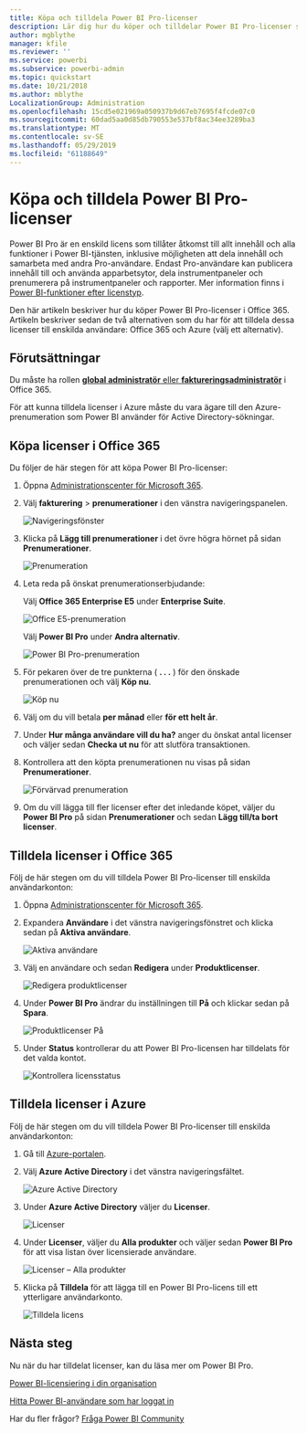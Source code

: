 ```yaml
---
title: Köpa och tilldela Power BI Pro-licenser
description: Lär dig hur du köper och tilldelar Power BI Pro-licenser så att användarna kan komma åt allt innehåll och alla funktioner i Power BI-tjänsten.
author: mgblythe
manager: kfile
ms.reviewer: ''
ms.service: powerbi
ms.subservice: powerbi-admin
ms.topic: quickstart
ms.date: 10/21/2018
ms.author: mblythe
LocalizationGroup: Administration
ms.openlocfilehash: 15cd5e021969a050937b9d67eb7695f4fcde07c0
ms.sourcegitcommit: 60dad5aa0d85db790553e537bf8ac34ee3289ba3
ms.translationtype: MT
ms.contentlocale: sv-SE
ms.lasthandoff: 05/29/2019
ms.locfileid: "61188649"
---
```

# <a name="purchase-and-assign-power-bi-pro-licenses"></a>Köpa och tilldela Power BI Pro-licenser

Power BI Pro är en enskild licens som tillåter åtkomst till allt innehåll och alla funktioner i Power BI-tjänsten, inklusive möjligheten att dela innehåll och samarbeta med andra Pro-användare. Endast Pro-användare kan publicera innehåll till och använda apparbetsytor, dela instrumentpaneler och prenumerera på instrumentpaneler och rapporter. Mer information finns i [Power BI-funktioner efter licenstyp](service-features-license-type.md).

Den här artikeln beskriver hur du köper Power BI Pro-licenser i Office 365. Artikeln beskriver sedan de två alternativen som du har för att tilldela dessa licenser till enskilda användare: Office 365 och Azure (välj ett alternativ).

## <a name="prerequisites"></a>Förutsättningar

Du måste ha rollen [**global administratör** eller **faktureringsadministratör**](https://support.office.com/article/about-office-365-admin-roles-da585eea-f576-4f55-a1e0-87090b6aaa9d) i Office 365.

För att kunna tilldela licenser i Azure måste du vara ägare till den Azure-prenumeration som Power BI använder för Active Directory-sökningar.

## <a name="purchase-licenses-in-office-365"></a>Köpa licenser i Office 365

Du följer de här stegen för att köpa Power BI Pro-licenser:

1. Öppna [Administrationscenter för Microsoft 365](https://portal.office.com/adminportal/home#/homepage).

2. Välj **fakturering** > **prenumerationer** i den vänstra navigeringspanelen.

    ![Navigeringsfönster](media/service-admin-purchasing-power-bi-pro/service-purchasing-power-bi-pro-01.png)

3. Klicka på **Lägg till prenumerationer** i det övre högra hörnet på sidan **Prenumerationer**.

    ![Prenumeration](media/service-admin-purchasing-power-bi-pro/service-purchasing-power-bi-pro-02.png)

4. Leta reda på önskat prenumerationserbjudande:

    Välj **Office 365 Enterprise E5** under **Enterprise Suite**.

    ![Office E5-prenumeration](media/service-admin-purchasing-power-bi-pro/service-purchasing-power-bi-pro-03.png)

    Välj **Power BI Pro** under **Andra alternativ**.

    ![Power BI Pro-prenumeration](media/service-admin-purchasing-power-bi-pro/service-purchasing-power-bi-pro-04.png)

5. För pekaren över de tre punkterna ( **. . .** ) för den önskade prenumerationen och välj **Köp nu**.

    ![Köp nu](media/service-admin-purchasing-power-bi-pro/service-purchasing-power-bi-pro-05.png)

6. Välj om du vill betala **per månad** eller **för ett helt år**.

7. Under **Hur många användare vill du ha?** anger du önskat antal licenser och väljer sedan **Checka ut nu** för att slutföra transaktionen.

8. Kontrollera att den köpta prenumerationen nu visas på sidan **Prenumerationer**.

   ![Förvärvad prenumeration](media/service-admin-purchasing-power-bi-pro/service-purchasing-power-bi-pro-06.png)

9. Om du vill lägga till fler licenser efter det inledande köpet, väljer du **Power BI Pro** på sidan **Prenumerationer** och sedan **Lägg till/ta bort licenser**.

## <a name="assign-licenses-in-office-365"></a>Tilldela licenser i Office 365

Följ de här stegen om du vill tilldela Power BI Pro-licenser till enskilda användarkonton:

1. Öppna [Administrationscenter för Microsoft 365](https://portal.office.com/adminportal/home#/homepage).

2. Expandera **Användare** i det vänstra navigeringsfönstret och klicka sedan på **Aktiva användare**.

    ![Aktiva användare](media/service-admin-purchasing-power-bi-pro/service-assigning-power-bi-pro-licenses-05.png)

3. Välj en användare och sedan **Redigera** under **Produktlicenser**.

    ![Redigera produktlicenser](media/service-admin-purchasing-power-bi-pro/service-assigning-power-bi-pro-licenses-06.png)

4. Under **Power BI Pro** ändrar du inställningen till **På** och klickar sedan på **Spara**.

    ![Produktlicenser På](media/service-admin-purchasing-power-bi-pro/service-assigning-power-bi-pro-licenses-07.png)

5. Under **Status** kontrollerar du att Power BI Pro-licensen har tilldelats för det valda kontot.

    ![Kontrollera licensstatus](media/service-admin-purchasing-power-bi-pro/service-assigning-power-bi-pro-licenses-08.png)

## <a name="assign-licenses-in-azure"></a>Tilldela licenser i Azure

Följ de här stegen om du vill tilldela Power BI Pro-licenser till enskilda användarkonton:

1. Gå till [Azure-portalen](https://ms.portal.azure.com/#@microsoft.onmicrosoft.com/dashboard/private/39bc3cf7-31a4-43f6-954c-f2d69ca2f0).

2. Välj **Azure Active Directory** i det vänstra navigeringsfältet.

    ![Azure Active Directory](media/service-admin-purchasing-power-bi-pro/service-assigning-power-bi-pro-licenses-01.png)

3. Under **Azure Active Directory** väljer du **Licenser**.

    ![Licenser](media/service-admin-purchasing-power-bi-pro/service-assigning-power-bi-pro-licenses-02.png)

4. Under **Licenser**, väljer du **Alla produkter** och väljer sedan **Power BI Pro** för att visa listan över licensierade användare.

    ![Licenser – Alla produkter](media/service-admin-purchasing-power-bi-pro/service-assigning-power-bi-pro-licenses-03.png)

5. Klicka på **Tilldela** för att lägga till en Power BI Pro-licens till ett ytterligare användarkonto.

    ![Tilldela licens](media/service-admin-purchasing-power-bi-pro/service-assigning-power-bi-pro-licenses-04.png)

## <a name="next-steps"></a>Nästa steg

Nu när du har tilldelat licenser, kan du läsa mer om Power BI Pro.

[Power BI-licensiering i din organisation](service-admin-licensing-organization.md)

[Hitta Power BI-användare som har loggat in](service-admin-access-usage.md)

Har du fler frågor? [Fråga Power BI Community](https://community.powerbi.com/)
